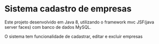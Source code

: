 # Sistema cadastro de empresas

Este projeto desenvolvido em Java 8, utilizando o framework mvc JSF(java server faces) com banco de dados MySQL.

O sistema tem funcionalidade de cadastrar, editar e excluir empresas
